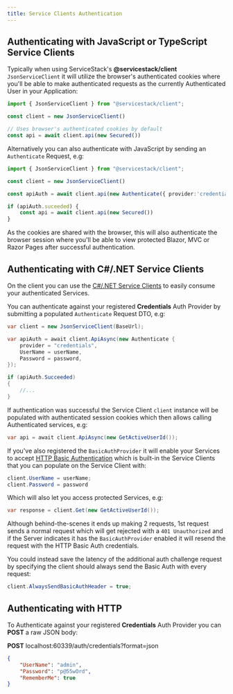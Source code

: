 ```yaml
---
title: Service Clients Authentication
---
```


## Authenticating with JavaScript or TypeScript Service Clients

Typically when using ServiceStack's **@servicestack/client** `JsonServiceClient` it will utilize the browser's authenticated
cookies where you'll be able to make authenticated requests as the currently Authenticated User in your Application: 

```ts
import { JsonServiceClient } from "@servicestack/client";

const client = new JsonServiceClient()

// Uses browser's authenticated cookies by default
const api = await client.api(new Secured())
```

Alternatively you can also authenticate with JavaScript by sending an  `Authenticate` Request, e.g:

```ts
import { JsonServiceClient } from "@servicestack/client";

const client = new JsonServiceClient()

const apiAuth = await client.api(new Authenticate({ provider:'credentials', userName, password }))

if (apiAuth.suceeded) {
    const api = await client.api(new Secured())
}
```

As the cookies are shared with the browser, this will also authenticate the browser session where you'll be able to 
view protected Blazor, MVC or Razor Pages after successful authentication.

## Authenticating with C#/.NET Service Clients

On the client you can use the [C#/.NET Service Clients](/csharp-client) to easily consume your authenticated Services.

You can authenticate against your registered **Credentials** Auth Provider by submitting a populated `Authenticate` Request DTO, e.g:

```csharp
var client = new JsonServiceClient(BaseUrl);

var apiAuth = await client.ApiAsync(new Authenticate {
    provider = "credentials", 
    UserName = userName,
    Password = password,
});

if (apiAuth.Succeeded) 
{
    //...
}
```

If authentication was successful the Service Client `client` instance will be populated with authenticated session cookies 
which then allows calling Authenticated services, e.g:

```csharp
var api = await client.ApiAsync(new GetActiveUserId());
```

If you've also registered the `BasicAuthProvider` it will enable your Services to accept [HTTP Basic Authentication](https://en.wikipedia.org/wiki/Basic_access_authentication) 
which is built-in the Service Clients that you can populate on the Service Client with:

```csharp
client.UserName = userName;
client.Password = password
```

Which will also let you access protected Services, e.g:

```csharp
var response = client.Get(new GetActiveUserId());
```

Although behind-the-scenes it ends up making 2 requests, 1st request sends a normal request which will get rejected with 
a `401 Unauthorized` and if the Server indicates it has the `BasicAuthProvider` enabled it will resend the request with 
the HTTP Basic Auth credentials.

You could instead save the latency of the additional auth challenge request by specifying the client should always send 
the Basic Auth with every request:

```csharp
client.AlwaysSendBasicAuthHeader = true;
```

## Authenticating with HTTP

To Authenticate against your registered **Credentials** Auth Provider you can **POST** a raw JSON body:

**POST** localhost:60339/auth/credentials?format=json

```json
{
    "UserName": "admin",
    "Password": "p@55wOrd",
    "RememberMe": true
}
```
